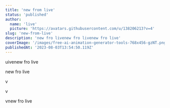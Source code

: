 ```yaml
---
title: 'new from live'
status: 'published'
author:
  name: 'live'
  picture: 'https://avatars.githubusercontent.com/u/138206213?v=4'
slug: 'new-from-live'
description: 'new fro livenew fro livenew fro live'
coverImage: '/images/free-ai-animation-generator-tools-768x456-gzNT.png'
publishedAt: '2023-08-03T13:54:50.119Z'
---
```


uivenew fro live

new fro live<br>

v<br>

v

vnew fro live

